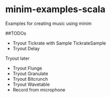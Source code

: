 # minim-examples-scala
Examples for creating music using minim

##TODOs
* Tryout Tickrate with Sample TickrateSample
* Tryout Delay

Tryout later
* Tryout Flunge
* Tryout Granulate
* Tryout Bitcrunch
* Tryout Wavetable
* Record from microphone


